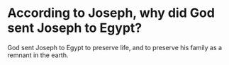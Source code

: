 # According to Joseph, why did God sent Joseph to Egypt?

God sent Joseph to Egypt to preserve life, and to preserve his family as a remnant in the earth.
